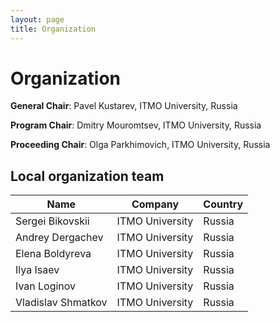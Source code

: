 ```yaml
---
layout: page
title: Organization
---
```

# Organization

**General Chair**: Pavel Kustarev, ITMO University, Russia

**Program Chair**: Dmitry Mouromtsev, ITMO University, Russia

**Proceeding Сhair**: Olga Parkhimovich, ITMO University, Russia

## Local organization team

| Name          | Company       | Country |
| ------------- |:-------------:|---------|
| Sergei Bikovskii     | ITMO University | Russia |
| Andrey Dergachev     | ITMO University | Russia |
| Elena Boldyreva      | ITMO University | Russia |
| Ilya Isaev           | ITMO University | Russia |
| Ivan Loginov         | ITMO University | Russia |
| Vladislav Shmatkov   | ITMO University | Russia |

<!--
## Program committee

| Name          | Company       | Country |
| ------------- |:-------------:|---------|
| Timour Paltashev      | AMD | USA |
| Ivan Perl             | Oracle          | USA |
| Pavel Balakshin       | Pega Systems    | USA |
| Dmitri Moltchanov     | Tampere University of Technology | Finland |
| Yevgeni Koucheryavy   | Tampere University of Technology | Finland |
| Taufik Aliev          | ITMO University | Russia |
| Alexey Platunov       | ITMO University | Russia |
| Igor Bessmertnyi      | ITMO University | Russia |
| Artem Smolin          | ITMO University | Russia |
| Andrey Sheglov        | ITMO University | Russia |
| Vladimir Bogatyrev    | ITMO University | Russia |
| Aleksander Tropchenko | ITMO University | Russia |
| Vladimir Polyakov     | ITMO University | Russia |
| Olga Dolinina         | Yuri Gagarin State Technical University of Saratov | Russia |
| Boris Barladian       | Keldysh Institute of Applied Mathematics | Russia |
| Alexey Voloboy        | Keldysh Institute of Applied Mathematics | Russia |
| Sergei Kuleshov       | SPIIRAS                | Russia |
| Jürgen Sieck          | University of Applied Sciences | Germany |
| Nelson Zagalo         | University of Aveiro   | Portugal |
| Nikolay Borisov       | SPbU                   | Russia   |
| Sergei Gorlatch       | Universität Münster    | Germany  |
| Mikhael Galkin        | University of Bonn     | Germany  |
| Irina Sidorkina       | Volga State University of Technology | Russia |
| Tatiana Tatarnikova   | Saint-Petersburg Electrotechnical University | Russia |
-->

